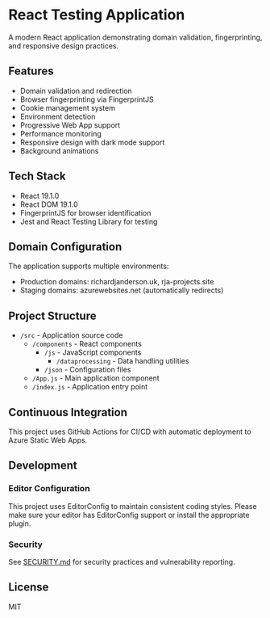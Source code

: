 # React Testing Application

A modern React application demonstrating domain validation, fingerprinting, and responsive design practices.

## Features

- Domain validation and redirection
- Browser fingerprinting via FingerprintJS
- Cookie management system
- Environment detection
- Progressive Web App support
- Performance monitoring
- Responsive design with dark mode support
- Background animations

## Tech Stack

- React 19.1.0
- React DOM 19.1.0
- FingerprintJS for browser identification
- Jest and React Testing Library for testing

## Domain Configuration

The application supports multiple environments:
- Production domains: richardjanderson.uk, rja-projects.site
- Staging domains: azurewebsites.net (automatically redirects)

## Project Structure

- `/src` - Application source code
  - `/components` - React components
    - `/js` - JavaScript components
      - `/dataprocessing` - Data handling utilities
    - `/json` - Configuration files
  - `/App.js` - Main application component
  - `/index.js` - Application entry point

## Continuous Integration

This project uses GitHub Actions for CI/CD with automatic deployment to Azure Static Web Apps.

## Development

### Editor Configuration
This project uses EditorConfig to maintain consistent coding styles. Please make sure your editor has EditorConfig support or install the appropriate plugin.

### Security
See [SECURITY.md](SECURITY.md) for security practices and vulnerability reporting.

## License

MIT